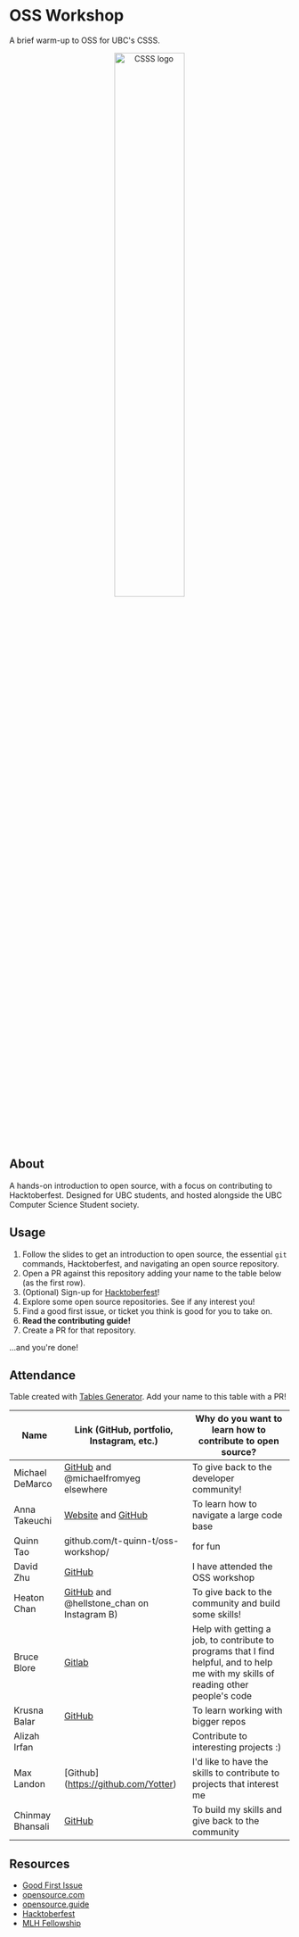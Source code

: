 # OSS Workshop

A brief warm-up to OSS for UBC's CSSS.

<p align="center">
    <img src="images/csss.png" alt="CSSS logo" width="50%" />
</p>

## About

A hands-on introduction to open source, with a focus on contributing to Hacktoberfest. Designed for UBC students, and hosted alongside the UBC Computer Science Student society.

## Usage

1. Follow the slides to get an introduction to open source, the essential `git` commands, Hacktoberfest, and navigating an open source repository.
2. Open a PR against this repository adding your name to the table below (as the first row).
3. (Optional) Sign-up for [Hacktoberfest](https://hacktoberfest.com)!
4. Explore some open source repositories. See if any interest you!
5. Find a good first issue, or ticket you think is good for you to take on.
6. **Read the contributing guide!**
7. Create a PR for that repository.

...and you're done!

## Attendance

Table created with [Tables Generator](https://www.tablesgenerator.com/markdown_tables). Add your name to this table with a PR!

| Name            | Link (GitHub, portfolio, Instagram, etc.)                                        | Why do you want to learn how to contribute to open source?                                                                           |
| --------------- | -------------------------------------------------------------------------------- | ------------------------------------------------------------------------------------------------------------------------------------ |
| Michael DeMarco | [GitHub](https://github.com/michaelfromyeg/) and @michaelfromyeg elsewhere       | To give back to the developer community!                                                                                             |
| Anna Takeuchi   | [Website](https://annatakeuchi.dev/) and [GitHub](https://github.com/annatake/)  | To learn how to navigate a large code base                                                                                           |
| Quinn Tao       | github.com/t-quinn-t/oss-workshop/                                               | for fun                                                                                                                              |
| David Zhu       | [GitHub](https://github.com/DavidZhu1388)                                        | I have attended the OSS workshop                                                                                                     |
| Heaton Chan     | [GitHub](https://github.com/codingonapotato) and @hellstone_chan on Instagram B) | To give back to the community and build some skills!                                                                                 |
| Bruce Blore     | [Gitlab](https://gitlab.com/0100001001000010)                                    | Help with getting a job, to contribute to programs that I find helpful, and to help me with my skills of reading other people's code |
| Krusna Balar    | [GitHub](https://github.com/krusnabalar)                                         | To learn working with bigger repos
| Alizah Irfan |  | Contribute to interesting projects :) |
| Max Landon | [Github] (https://github.com/Yotter) | I'd like to have the skills to contribute to projects that interest me |
| Chinmay Bhansali | [GitHub](https://github.com/ChinmayBhansali) | To build my skills and give back to the community ||

## Resources

- [Good First Issue](https://goodfirstissues.com)
- [opensource.com](https://opensource.com)
- [opensource.guide](https://opensource.guide/how-to-contribute)
- [Hacktoberfest](https://hacktoberfest.com)
- [MLH Fellowship](https://fellowship.mlh.io)
